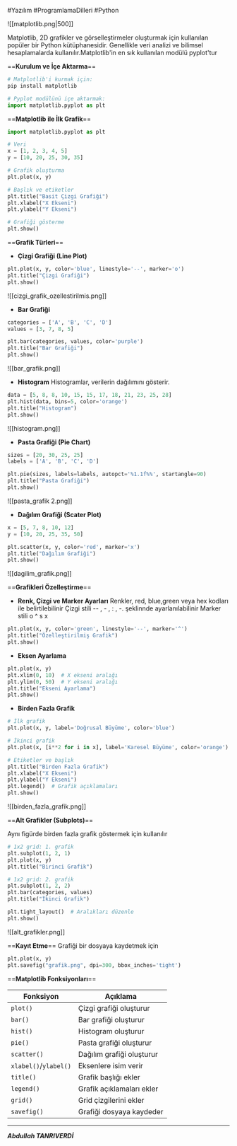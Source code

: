 #Yazılım #ProgramlamaDilleri #Python 

![[matplotlib.png|500]]

Matplotlib, 2D grafikler ve görselleştirmeler oluşturmak için kullanılan popüler bir Python kütüphanesidir. Genellikle veri analizi ve bilimsel hesaplamalarda kullanılır.Matplotlib'in en sık kullanılan modülü pyplot'tur

==**Kurulum ve İçe Aktarma**==
```python
# Matplotlib'i kurmak için:
pip install matplotlib

# Pyplot modülünü içe aktarmak:
import matplotlib.pyplot as plt

```

==**Matplotlib ile İlk Grafik**==

```python
import matplotlib.pyplot as plt

# Veri
x = [1, 2, 3, 4, 5]
y = [10, 20, 25, 30, 35]

# Grafik oluşturma
plt.plot(x, y)

# Başlık ve etiketler
plt.title("Basit Çizgi Grafiği")
plt.xlabel("X Ekseni")
plt.ylabel("Y Ekseni")

# Grafiği gösterme
plt.show()

```

==**Grafik Türleri**==
- **Çizgi Grafiği (Line Plot)**
```python
plt.plot(x, y, color='blue', linestyle='--', marker='o')
plt.title("Çizgi Grafiği")
plt.show()

```

![[cizgi_grafik_ozellestirilmis.png]]

- **Bar Grafiği**
```python
categories = ['A', 'B', 'C', 'D']
values = [3, 7, 8, 5]

plt.bar(categories, values, color='purple')
plt.title("Bar Grafiği")
plt.show()


```
![[bar_grafik.png]]

- **Histogram**
Histogramlar, verilerin dağılımını gösterir.
```python
data = [5, 8, 8, 10, 15, 15, 17, 18, 21, 23, 25, 28]
plt.hist(data, bins=5, color='orange')
plt.title("Histogram")
plt.show()

```

![[histogram.png]]

- **Pasta Grafiği (Pie Chart)**
```python
sizes = [20, 30, 25, 25]
labels = ['A', 'B', 'C', 'D']

plt.pie(sizes, labels=labels, autopct='%1.1f%%', startangle=90)
plt.title("Pasta Grafiği")
plt.show()

```

![[pasta_grafik 2.png]]
- **Dağılım Grafiği (Scater  Plot)**
```python
x = [5, 7, 8, 10, 12]
y = [10, 20, 25, 35, 50]

plt.scatter(x, y, color='red', marker='x')
plt.title("Dağılım Grafiği")
plt.show()

```


![[dagilim_grafik.png]]


==**Grafikleri Özelleştirme**==

- **Renk, Çizgi ve Marker Ayarları**
Renkler, red, blue,green veya hex kodları ile belirtilebilinir
Çizgi stili -- , - , : , -. şeklinnde ayarlanılabilinir
Marker stili o ^ s x 
```python
plt.plot(x, y, color='green', linestyle='--', marker='^')
plt.title("Özelleştirilmiş Grafik")
plt.show()

```

- **Eksen Ayarlama**
```python
plt.plot(x, y)
plt.xlim(0, 10)  # X ekseni aralığı
plt.ylim(0, 50)  # Y ekseni aralığı
plt.title("Ekseni Ayarlama")
plt.show()

```
- **Birden Fazla Grafik**
```python
# İlk grafik
plt.plot(x, y, label='Doğrusal Büyüme', color='blue')

# İkinci grafik
plt.plot(x, [i**2 for i in x], label='Karesel Büyüme', color='orange')

# Etiketler ve başlık
plt.title("Birden Fazla Grafik")
plt.xlabel("X Ekseni")
plt.ylabel("Y Ekseni")
plt.legend()  # Grafik açıklamaları
plt.show()

```

![[birden_fazla_grafik.png]]

==**Alt Grafikler (Subplots)**==

Aynı figürde birden fazla grafik göstermek için kullanılır
```python
# 1x2 grid: 1. grafik
plt.subplot(1, 2, 1)
plt.plot(x, y)
plt.title("Birinci Grafik")

# 1x2 grid: 2. grafik
plt.subplot(1, 2, 2)
plt.bar(categories, values)
plt.title("İkinci Grafik")

plt.tight_layout()  # Aralıkları düzenle
plt.show()

```

![[alt_grafikler.png]]

==**Kayıt Etme**==
Grafiği bir dosyaya kaydetmek için
```python
plt.plot(x, y)
plt.savefig("grafik.png", dpi=300, bbox_inches='tight')

```


==**Matplotlib Fonksiyonları**==

|Fonksiyon|Açıklama|
|---|---|
|`plot()`|Çizgi grafiği oluşturur|
|`bar()`|Bar grafiği oluşturur|
|`hist()`|Histogram oluşturur|
|`pie()`|Pasta grafiği oluşturur|
|`scatter()`|Dağılım grafiği oluşturur|
|`xlabel()`/`ylabel()`|Eksenlere isim verir|
|`title()`|Grafik başlığı ekler|
|`legend()`|Grafik açıklamaları ekler|
|`grid()`|Grid çizgilerini ekler|
|`savefig()`|Grafiği dosyaya kaydeder|

--- 
***Abdullah TANRIVERDİ***
